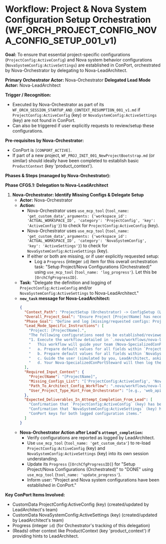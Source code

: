 # Workflow: Project & Nova System Configuration Setup Orchestration (WF_ORCH_PROJECT_CONFIG_NOVA_CONFIG_SETUP_001_v1)

**Goal:** To ensure that essential project-specific configurations (`ProjectConfig:ActiveConfig`) and Nova system behavior configurations (`NovaSystemConfig:ActiveSettings`) are established in ConPort, orchestrated by Nova-Orchestrator by delegating to Nova-LeadArchitect.

**Primary Orchestrator Actor:** Nova-Orchestrator
**Delegated Lead Mode Actor:** Nova-LeadArchitect

**Trigger / Recognition:**
- Executed by Nova-Orchestrator as part of its `WF_ORCH_SESSION_STARTUP_AND_CONTEXT_RESUMPTION_001_v1.md` if `ProjectConfig:ActiveConfig` (key) or `NovaSystemConfig:ActiveSettings` (key) are not found in ConPort.
- Can also be triggered if user explicitly requests to review/setup these configurations.

**Pre-requisites by Nova-Orchestrator:**
- ConPort is `[CONPORT_ACTIVE]`.
- If part of a new project, `WF_PROJ_INIT_001_NewProjectBootstrap.md` (or similar) should ideally have been completed to establish basic `ProductContext` (key 'product_context').

**Phases & Steps (managed by Nova-Orchestrator):**

**Phase CFGS.1: Delegation to Nova-LeadArchitect**

1.  **Nova-Orchestrator: Identify Missing Configs & Delegate Setup**
    *   **Actor:** Nova-Orchestrator
    *   **Action:**
        *   Nova-Orchestrator uses `use_mcp_tool` (`tool_name: 'get_custom_data'`, `arguments: {'workspace_id': 'ACTUAL_WORKSPACE_ID', 'category': 'ProjectConfig', 'key': 'ActiveConfig'}`) to check for `ProjectConfig:ActiveConfig` (key).
        *   Nova-Orchestrator uses `use_mcp_tool` (`tool_name: 'get_custom_data'`, `arguments: {'workspace_id': 'ACTUAL_WORKSPACE_ID', 'category': 'NovaSystemConfig', 'key': 'ActiveSettings'}`) to check for `NovaSystemConfig:ActiveSettings` (key).
        *   If either or both are missing, or if user explicitly requested setup:
            *   Log a `Progress` (integer `id`) item for this overall orchestration task: "Setup Project/Nova Configurations (Orchestrated)" using `use_mcp_tool` (`tool_name: 'log_progress'`). Let this be `[OrchCfgProgressID]`.
    *   **Task:** "Delegate the definition and logging of `ProjectConfig:ActiveConfig` and/or `NovaSystemConfig:ActiveSettings` to Nova-LeadArchitect."
    *   **`new_task` message for Nova-LeadArchitect:**
        ```json
        {
          "Context_Path": "ProjectSetup (Orchestrator) -> ConfigSetup (LeadArchitect)",
          "Overall_Project_Goal": "Ensure Project [ProjectName] has necessary ConPort configurations.",
          "Phase_Goal": "Define and log [missing/requested configs: ProjectConfig:ActiveConfig and/or NovaSystemConfig:ActiveSettings] in ConPort.",
          "Lead_Mode_Specific_Instructions": [
            "Project: [ProjectName].",
            "The following configurations need to be established/reviewed in ConPort: [List missing, e.g., 'ProjectConfig:ActiveConfig', 'NovaSystemConfig:ActiveSettings'].",
            "1. Execute the workflow detailed in `.nova/workflows/nova-leadarchitect/WF_ARCH_PROJECT_CONFIG_SETUP_001_v1.md`.",
            "   This workflow will guide your team (Nova-SpecializedConPortSteward) to:",
            "   a. Prepare default values for all fields within `ProjectConfig:ActiveConfig` (e.g., `project_type_hint`, `primary_programming_language`, `testing_preferences`, etc.).",
            "   b. Prepare default values for all fields within `NovaSystemConfig:ActiveSettings` (e.g., `mode_behavior` overrides, `conport_integration` settings).",
            "   c. Guide the user (simulated by you, LeadArchitect, asking me, Orchestrator, to relay `ask_followup_question` to user) through each key setting, presenting the default and allowing them to confirm or provide a project-specific value.",
            "   d. Your Nova-SpecializedConPortSteward will then log the finalized JSON objects to `CustomData ProjectConfig:ActiveConfig` (key) and `CustomData NovaSystemConfig:ActiveSettings` (key) respectively, using `use_mcp_tool` (`tool_name: 'log_custom_data'`)."
          ],
          "Required_Input_Context": {
            "ProjectName": "[ProjectName]",
            "Missing_Configs_List": "['ProjectConfig:ActiveConfig', 'NovaSystemConfig:ActiveSettings']",
            "Path_To_Architect_Config_Workflow": ".nova/workflows/nova-leadarchitect/WF_ARCH_PROJECT_CONFIG_SETUP_001_v1.md",
            "User_Project_Type_Hint_From_Orchestrator": "[e.g., 'web_api_project']"
          },
          "Expected_Deliverables_In_Attempt_Completion_From_Lead": [
            "Confirmation that `ProjectConfig:ActiveConfig` (key) has been created/updated, with a summary of key values.",
            "Confirmation that `NovaSystemConfig:ActiveSettings` (key) has been created/updated, with a summary of key values.",
            "ConPort keys for both logged configuration items."
          ]
        }
        ```
    *   **Nova-Orchestrator Action after Lead's `attempt_completion`:**
        *   Verify configurations are reported as logged by LeadArchitect.
        *   Use `use_mcp_tool` (`tool_name: 'get_custom_data'`) to re-load `ProjectConfig:ActiveConfig` (key) and `NovaSystemConfig:ActiveSettings` (key) into its own session understanding.
        *   Update its `Progress` (`[OrchCfgProgressID]`) for "Setup Project/Nova Configurations (Orchestrated)" to "DONE" using `use_mcp_tool` (`tool_name: 'update_progress'`).
        *   Inform user: "Project and Nova system configurations have been established in ConPort."

**Key ConPort Items Involved:**
- CustomData ProjectConfig:ActiveConfig (key) (created/updated by LeadArchitect's team)
- CustomData NovaSystemConfig:ActiveSettings (key) (created/updated by LeadArchitect's team)
- Progress (integer `id`) (for Orchestrator's tracking of this delegation)
- (Reads) other context like ProductContext (key 'product_context') if providing hints to LeadArchitect.